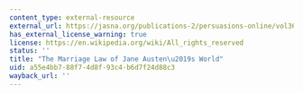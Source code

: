 ```yaml
---
content_type: external-resource
external_url: https://jasna.org/publications-2/persuasions-online/vol36no1/bailey/
has_external_license_warning: true
license: https://en.wikipedia.org/wiki/All_rights_reserved
status: ''
title: "The Marriage Law of Jane Austen\u2019s World"
uid: a55e4bb7-88f7-4d8f-93c4-b6d7f24d88c3
wayback_url: ''
---
```

